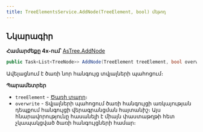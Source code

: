 ```yaml
---
title: TreeElementsService.AddNode(TreeElement, bool) մեթոդ  
---
```


## Նկարագիր

**Համարժեքը 4x-ում՝** [AsTree.AddNode](https://armsoft.github.io/as4x-docs/HTM/ProgrGuide/Functions/ASTREE/AddNode.html)

```c#
public Task<List<TreeNode>> AddNode(TreeElement treeElement, bool overwrite = false)
```

Ավելացնում է ծառի նոր հանգույց տվյալների պահոցում։

**Պարամետրեր**

* `treeElement` - [Ծառի տարր](../../types/TreeElement.md)։
* `overwrite` - Տվյալների պահոցում ծառի հանգույցի առկայության դեպքում հանգույցի վերագրանցման հայտանիշ։ 
  Այս հնարավորությունը հասանելի է միայն փաստաթղթի հետ չկապակցված ծառի հանգույցների համար։ 
